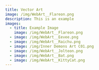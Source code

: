 ```yaml
---
title: Vector Art
image: /img/WebArt__Flareon.png
description: This is an example
images:
  - title: Example Image
    image: /img/WebArt__Flareon.png
  - image: /img/WebArt__Eevee.png
  - image: /img/WebArt__Raichu.png
  - image: /img/Inner Demons Art C01.png
  - image: /img/WebArt__Jolteon.png
  - image: /img/WebArt__Bat.png
  - image: /img/WebArt__KittyCat.png
---
```









